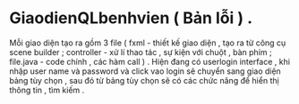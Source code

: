 # GiaodienQLbenhvien ( Bản lỗi ) .
Mỗi giao diện tạo ra gồm 3 file ( fxml - thiết kế giao diện , tạo ra từ công cụ scene builder ; controller - xử lí thao tác , sự kiện với chuột , bàn phím ; 
file.java - code chính , các hàm call ) .
Hiện đang có userlogin interface , khi nhập user name và password và click vao login sẽ chuyển sang giao diện bảng tùy chọn , sau đó từ bảng tùy chọn sẽ có các chức năng
để hiển thị thông tin , tìm kiếm .
